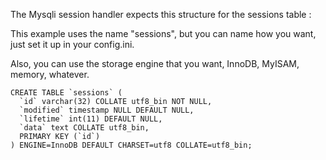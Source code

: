 The Mysqli session handler expects this structure for the sessions table :

This example uses the name "sessions", but you can name how you want, just set it up in your config.ini.

Also, you can use the storage engine that you want, InnoDB, MyISAM, memory, whatever.

```
CREATE TABLE `sessions` (
  `id` varchar(32) COLLATE utf8_bin NOT NULL,
  `modified` timestamp NULL DEFAULT NULL,
  `lifetime` int(11) DEFAULT NULL,
  `data` text COLLATE utf8_bin,
  PRIMARY KEY (`id`)
) ENGINE=InnoDB DEFAULT CHARSET=utf8 COLLATE=utf8_bin;
```